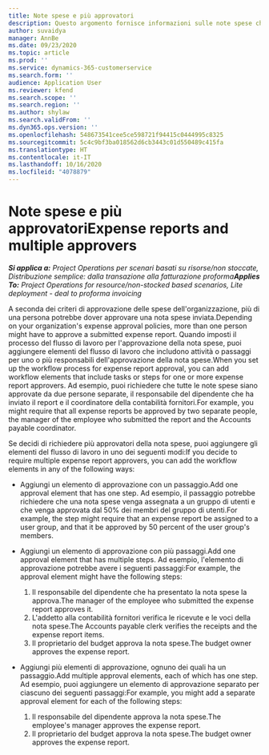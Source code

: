 ```yaml
---
title: Note spese e più approvatori
description: Questo argomento fornisce informazioni sulle note spese che richiedono l'approvazione di più persone.
author: suvaidya
manager: AnnBe
ms.date: 09/23/2020
ms.topic: article
ms.prod: ''
ms.service: dynamics-365-customerservice
ms.search.form: ''
audience: Application User
ms.reviewer: kfend
ms.search.scope: ''
ms.search.region: ''
ms.author: shylaw
ms.search.validFrom: ''
ms.dyn365.ops.version: ''
ms.openlocfilehash: 548673541cee5ce598721f94415c0444995c8325
ms.sourcegitcommit: 5c4c9bf3ba018562d6cb3443c01d550489c415fa
ms.translationtype: HT
ms.contentlocale: it-IT
ms.lasthandoff: 10/16/2020
ms.locfileid: "4078879"
---
```

# <a name="expense-reports-and-multiple-approvers"></a><span data-ttu-id="3ec95-103">Note spese e più approvatori</span><span class="sxs-lookup"><span data-stu-id="3ec95-103">Expense reports and multiple approvers</span></span>

<span data-ttu-id="3ec95-104">_**Si applica a:** Project Operations per scenari basati su risorse/non stoccate, Distribuzione semplice: dalla transazione alla fatturazione proforma_</span><span class="sxs-lookup"><span data-stu-id="3ec95-104">_**Applies To:** Project Operations for resource/non-stocked based scenarios, Lite deployment - deal to proforma invoicing_</span></span>

<span data-ttu-id="3ec95-105">A seconda dei criteri di approvazione delle spese dell'organizzazione, più di una persona potrebbe dover approvare una nota spese inviata.</span><span class="sxs-lookup"><span data-stu-id="3ec95-105">Depending on your organization's expense approval policies, more than one person might have to approve a submitted expense report.</span></span> <span data-ttu-id="3ec95-106">Quando imposti il processo del flusso di lavoro per l'approvazione della nota spese, puoi aggiungere elementi del flusso di lavoro che includono attività o passaggi per uno o più responsabili dell'approvazione della nota spese.</span><span class="sxs-lookup"><span data-stu-id="3ec95-106">When you set up the workflow process for expense report approval, you can add workflow elements that include tasks or steps for one or more expense report approvers.</span></span> <span data-ttu-id="3ec95-107">Ad esempio, puoi richiedere che tutte le note spese siano approvate da due persone separate, il responsabile del dipendente che ha inviato il report e il coordinatore della contabilità fornitori.</span><span class="sxs-lookup"><span data-stu-id="3ec95-107">For example, you might require that all expense reports be approved by two separate people, the manager of the employee who submitted the report and the Accounts payable coordinator.</span></span>

<span data-ttu-id="3ec95-108">Se decidi di richiedere più approvatori della nota spese, puoi aggiungere gli elementi del flusso di lavoro in uno dei seguenti modi:</span><span class="sxs-lookup"><span data-stu-id="3ec95-108">If you decide to require multiple expense report approvers, you can add the workflow elements in any of the following ways:</span></span>

- <span data-ttu-id="3ec95-109">Aggiungi un elemento di approvazione con un passaggio.</span><span class="sxs-lookup"><span data-stu-id="3ec95-109">Add one approval element that has one step.</span></span> <span data-ttu-id="3ec95-110">Ad esempio, il passaggio potrebbe richiedere che una nota spese venga assegnata a un gruppo di utenti e che venga approvata dal 50% dei membri del gruppo di utenti.</span><span class="sxs-lookup"><span data-stu-id="3ec95-110">For example, the step might require that an expense report be assigned to a user group, and that it be approved by 50 percent of the user group's members.</span></span>
- <span data-ttu-id="3ec95-111">Aggiungi un elemento di approvazione con più passaggi.</span><span class="sxs-lookup"><span data-stu-id="3ec95-111">Add one approval element that has multiple steps.</span></span> <span data-ttu-id="3ec95-112">Ad esempio, l'elemento di approvazione potrebbe avere i seguenti passaggi:</span><span class="sxs-lookup"><span data-stu-id="3ec95-112">For example, the approval element might have the following steps:</span></span>

    1. <span data-ttu-id="3ec95-113">Il responsabile del dipendente che ha presentato la nota spese la approva.</span><span class="sxs-lookup"><span data-stu-id="3ec95-113">The manager of the employee who submitted the expense report approves it.</span></span>
    2. <span data-ttu-id="3ec95-114">L'addetto alla contabilità fornitori verifica le ricevute e le voci della nota spese.</span><span class="sxs-lookup"><span data-stu-id="3ec95-114">The Accounts payable clerk verifies the receipts and the expense report items.</span></span>
    3. <span data-ttu-id="3ec95-115">Il proprietario del budget approva la nota spese.</span><span class="sxs-lookup"><span data-stu-id="3ec95-115">The budget owner approves the expense report.</span></span>

- <span data-ttu-id="3ec95-116">Aggiungi più elementi di approvazione, ognuno dei quali ha un passaggio.</span><span class="sxs-lookup"><span data-stu-id="3ec95-116">Add multiple approval elements, each of which has one step.</span></span> <span data-ttu-id="3ec95-117">Ad esempio, puoi aggiungere un elemento di approvazione separato per ciascuno dei seguenti passaggi:</span><span class="sxs-lookup"><span data-stu-id="3ec95-117">For example, you might add a separate approval element for each of the following steps:</span></span>

    1. <span data-ttu-id="3ec95-118">Il responsabile del dipendente approva la nota spese.</span><span class="sxs-lookup"><span data-stu-id="3ec95-118">The employee's manager approves the expense report.</span></span>
    2. <span data-ttu-id="3ec95-119">Il proprietario del budget approva la nota spese.</span><span class="sxs-lookup"><span data-stu-id="3ec95-119">The budget owner approves the expense report.</span></span>

